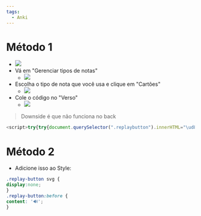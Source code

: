 ```yaml
---
tags:
  - Anki
---
```


# Método 1
+ ![](https://i.imgur.com/Wo3KZAj.png)
+ Vá em "Gerenciar tipos de notas"
	+ ![](https://i.imgur.com/2el4rze.png)
+ Escolha o tipo de nota que você usa e clique em "Cartões"
	+ ![](https://i.imgur.com/5livS5I.png)
+ Cole o código no "Verso"
	+ ![](https://i.imgur.com/kXhHdC0.png)

> Downside é que não funciona no back

```js
<script>try{try{document.querySelector(".replaybutton").innerHTML="\ud83d\udd0a"}catch{document.querySelector(".replay-button").innerHTML="\ud83d\udd0a"}}catch{}</script>
```

# Método 2
+ Adicione isso ao Style:

```css
.replay-button svg { 
display:none; 
}
.replay-button:before { 
content: '🔊'; 
}
```